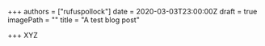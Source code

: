+++
authors = ["rufuspollock"]
date = 2020-03-03T23:00:00Z
draft = true
imagePath = ""
title = "A test blog post"

+++
XYZ